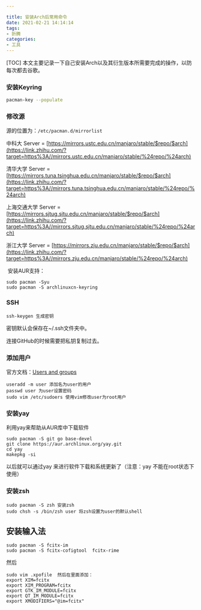 ```yaml
---

title: 安装Arch后常用命令
date: 2021-02-21 14:14:14
tags: 
- 折腾
categories: 
- 工具
---
```

[TOC]
本文主要记录一下自己安装Arch以及其衍生版本所需要完成的操作，以防每次都去谷歌。



### 安装Keyring

```bash
pacman-key --populate
```

### 修改源

源的位置为：`/etc/pacman.d/mirrorlist` 

中科大 Server = [https://mirrors.ustc.edu.cn/manjaro/stable/$repo/$arch](https://link.zhihu.com/?target=https%3A//mirrors.ustc.edu.cn/manjaro/stable/%24repo/%24arch)

清华大学 Server = [https://mirrors.tuna.tsinghua.edu.cn/manjaro/stable/$repo/$arch](https://link.zhihu.com/?target=https%3A//mirrors.tuna.tsinghua.edu.cn/manjaro/stable/%24repo/%24arch)

上海交通大学 Server = [https://mirrors.sjtug.sjtu.edu.cn/manjaro/stable/$repo/$arch](https://link.zhihu.com/?target=https%3A//mirrors.sjtug.sjtu.edu.cn/manjaro/stable/%24repo/%24arch)

浙江大学 Server = [https://mirrors.zju.edu.cn/manjaro/stable/$repo/$arch](https://link.zhihu.com/?target=https%3A//mirrors.zju.edu.cn/manjaro/stable/%24repo/%24arch)

​	安装AUR支持：

```
sudo pacman -Syu 
sudo pacman -S archlinuxcn-keyring
```



### SSH

```
ssh-keygen 生成密钥
```

密钥默认会保存在~/.ssh文件夹中。

连接GitHub的时候需要把私钥复制过去。

### 添加用户

官方文档：[Users and groups](https://wiki.archlinux.org/index.php/users_and_groups) 

```
useradd -m user 添加名为user的用户
passwd user 为user设置密码
sudo vim /etc/sudoers 使用vim修改user为root用户
```

### 安装yay

利用yay来帮助从AUR库中下载软件

```
sudo pacman -S git go base-devel
git clone https://aur.archlinux.org/yay.git
cd yay
makepkg -si
```

以后就可以通过yay 来进行软件下载和系统更新了（注意：yay 不能在root状态下使用）



### 安装zsh

```
sudo pacman -S zsh 安装zsh
sudo chsh -s /bin/zsh user 将zsh设置为user的默认shell
```

## 安装输入法

```
sudo pacman -S fcitx-im
sudo pacman -S fcitx-cofigtool 	fcitx-rime
```

然后

```
sudo vim .xpofile  然后在里面添加：
export XIM=fcitx
export XIM_PROGRAM=fcitx
export GTK_IM_MODULE=fcitx
export QT_IM_MODULE=fcitx
export XMODIFIERS="@im=fcitx"
```

